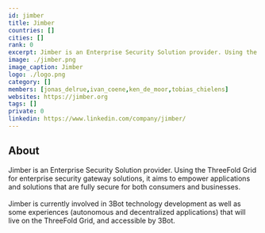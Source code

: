 ```yaml
---
id: jimber
title: Jimber
countries: []
cities: []
rank: 0
excerpt: Jimber is an Enterprise Security Solution provider. Using the ThreeFold Grid for enterprise security gateway solutions.
image: ./jimber.png
image_caption: Jimber
logo: ./logo.png
category: []
members: [jonas_delrue,ivan_coene,ken_de_moor,tobias_chielens]
websites: https://jimber.org
tags: []
private: 0
linkedin: https://www.linkedin.com/company/jimber/
---
```


## About

Jimber is an Enterprise Security Solution provider. Using the ThreeFold Grid for enterprise security gateway solutions, it aims to empower applications and solutions that are fully secure for both consumers and businesses.
<br/>
<br/>
Jimber is currently involved in 3Bot technology development as well as some experiences (autonomous and decentralized applications) that will live on the ThreeFold Grid, and accessible by 3Bot.

<!-- ## Mission

## Impact

## Powered by ThreeFold

## Join saving our planet!

## Support this project

## TFGrid Solution

### Roadmap

 -->


